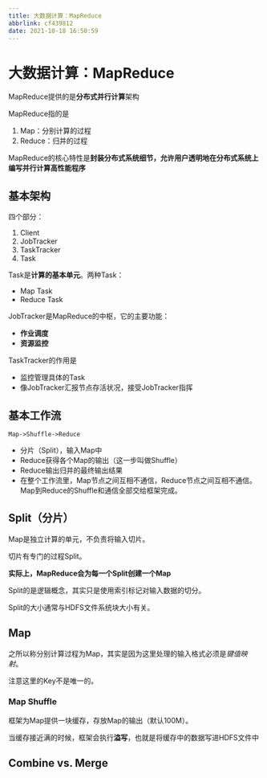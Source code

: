 ```yaml
---
title: 大数据计算：MapReduce
abbrlink: cf439812
date: 2021-10-18 16:50:59
---
```

# 大数据计算：MapReduce
MapReduce提供的是**分布式并行计算**架构

MapReduce指的是
1. Map：分别计算的过程
2. Reduce：归并的过程

MapReduce的核心特性是**封装分布式系统细节，允许用户透明地在分布式系统上编写并行计算高性能程序**

## 基本架构
四个部分：
1. Client
2. JobTracker
3. TaskTracker
4. Task

Task是**计算的基本单元**。两种Task：
- Map Task
- Reduce Task

JobTracker是MapReduce的中枢，它的主要功能：
- **作业调度**
- **资源监控**

TaskTracker的作用是
- 监控管理具体的Task
- 像JobTracker汇报节点存活状况，接受JobTracker指挥

## 基本工作流
```
Map->Shuffle->Reduce
```

- 分片（Split），输入Map中
- Reduce获得各个Map的输出（这一步叫做Shuffle）
- Reduce输出归并的最终输出结果
- 在整个工作流里，Map节点之间互相不通信，Reduce节点之间互相不通信。Map到Reduce的Shuffle和通信全部交给框架完成。

## Split（分片）
Map是独立计算的单元，不负责将输入切片。

切片有专门的过程Split。

**实际上，MapReduce会为每一个Split创建一个Map**

Split的是逻辑概念，其实只是使用索引标记对输入数据的切分。

Split的大小通常与HDFS文件系统块大小有关。

## Map

之所以称分别计算过程为Map，其实是因为这里处理的输入格式必须是*键值映射*。

注意这里的Key不是唯一的。

### Map Shuffle

框架为Map提供一块缓存，存放Map的输出（默认100M）。

当缓存接近满的时候，框架会执行**溢写**，也就是将缓存中的数据写进HDFS文件中

## Combine vs. Merge


